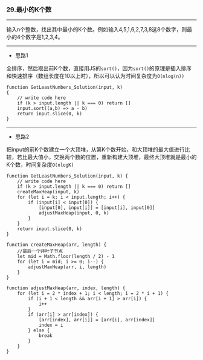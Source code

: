 ### 29.最小的K个数

---

输入n个整数，找出其中最小的K个数。例如输入4,5,1,6,2,7,3,8这8个数字，则最小的4个数字是1,2,3,4。

---

* 思路1

全排序，然后取出前K个数，直接用JS的`sort()`，因为`sort()`的原理是插入排序和快速排序（数组长度在10以上时），所以可以认为时间复杂度为`O(nlog(n))`

``` JS
function GetLeastNumbers_Solution(input, k)
{
    // write code here
    if (k > input.length || k === 0) return []
    input.sort((a,b) => a - b)
    return input.slice(0, k)
}
```

---

* 思路2

把input的前K个数建立一个大顶堆，从第K个数开始，和大顶堆的最大值进行比较，若比最大值小，交换两个数的位置，重新构建大顶堆，最终大顶堆就是最小的K个数，时间复杂度`O(nlogK)`

``` JS
function GetLeastNumbers_Solution(input, k) {
    // write code here
    if (k > input.length || k === 0) return []
    createMaxHeap(input, k)
    for (let i = k; i < input.length; i++) {
        if (input[i] < input[0]) {
            [input[0], input[i]] = [input[i], input[0]]
            adjustMaxHeap(input, 0, k)
        }
    }
    return input.slice(0, k)
}

function createMaxHeap(arr, length) {
    //最后一个非叶子节点
    let mid = Math.floor(length / 2) - 1
    for (let i = mid; i >= 0; i--) {
        adjustMaxHeap(arr, i, length)
    }
}

function adjustMaxHeap(arr, index, length) {
    for (let i = 2 * index + 1; i < length; i = 2 * i + 1) {
        if (i + 1 < length && arr[i + 1] > arr[i]) {
            i++
        }
        if (arr[i] > arr[index]) {
            [arr[index], arr[i]] = [arr[i], arr[index]]
            index = i
        } else {
            break
        }
    }
}
```
